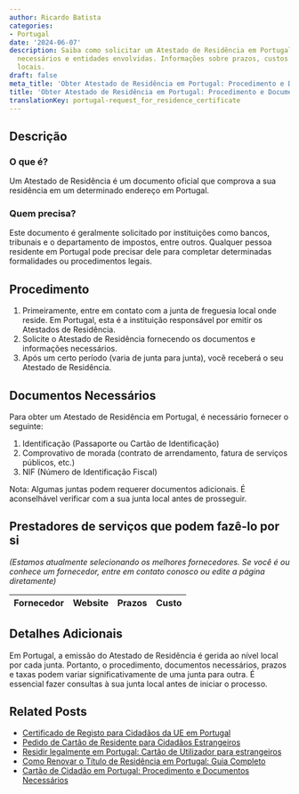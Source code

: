 ```yaml
---
author: Ricardo Batista
categories:
- Portugal
date: '2024-06-07'
description: Saiba como solicitar um Atestado de Residência em Portugal, documentos
  necessários e entidades envolvidas. Informações sobre prazos, custos e variações
  locais.
draft: false
meta_title: 'Obter Atestado de Residência em Portugal: Procedimento e Documentos'
title: 'Obter Atestado de Residência em Portugal: Procedimento e Documentos'
translationKey: portugal-request_for_residence_certificate
---
```



## Descrição
### O que é?
Um Atestado de Residência é um documento oficial que comprova a sua residência em um determinado endereço em Portugal.

### Quem precisa?
Este documento é geralmente solicitado por instituições como bancos, tribunais e o departamento de impostos, entre outros. Qualquer pessoa residente em Portugal pode precisar dele para completar determinadas formalidades ou procedimentos legais.

## Procedimento
1. Primeiramente, entre em contato com a junta de freguesia local onde reside. Em Portugal, esta é a instituição responsável por emitir os Atestados de Residência.
2. Solicite o Atestado de Residência fornecendo os documentos e informações necessários.
3. Após um certo período (varia de junta para junta), você receberá o seu Atestado de Residência.

## Documentos Necessários
Para obter um Atestado de Residência em Portugal, é necessário fornecer o seguinte:

1. Identificação (Passaporte ou Cartão de Identificação)
2. Comprovativo de morada (contrato de arrendamento, fatura de serviços públicos, etc.)
3. NIF (Número de Identificação Fiscal)

Nota: Algumas juntas podem requerer documentos adicionais. É aconselhável verificar com a sua junta local antes de prosseguir.

## Prestadores de serviços que podem fazê-lo por si
_(Estamos atualmente selecionando os melhores fornecedores. Se você é ou conhece um fornecedor, entre em contato conosco ou edite a página diretamente)_

| Fornecedor      |     Website     |     Prazos       |       Custo      |
| :-------------: | :-------------: |  :-------------: | :-------------: |

## Detalhes Adicionais
Em Portugal, a emissão do Atestado de Residência é gerida ao nível local por cada junta. Portanto, o procedimento, documentos necessários, prazos e taxas podem variar significativamente de uma junta para outra. É essencial fazer consultas à sua junta local antes de iniciar o processo.
## Related Posts

- [Certificado de Registo para Cidadãos da UE em Portugal](https://tramitit.com/pt/guides/portugal/pedido_de_certificado_de_registo_de_cidadao_da_uniao_europeia/)
- [Pedido de Cartão de Residente para Cidadãos Estrangeiros](https://tramitit.com/pt/guides/portugal/pedido_de_cartao_de_residente_para_cidadaos_estrangeiros/)
- [Residir legalmente em Portugal: Cartão de Utilizador para estrangeiros](https://tramitit.com/pt/guides/portugal/pedido_de_cartao_de_utente_para_estrangeiros/)
- [Como Renovar o Título de Residência em Portugal: Guia Completo](https://tramitit.com/pt/guides/portugal/pedido_de_renovacao_do_titulo_de_residencia/)
- [Cartão de Cidadão em Portugal: Procedimento e Documentos Necessários](https://tramitit.com/pt/guides/portugal/pedido_de_cartao_de_cidadao/)